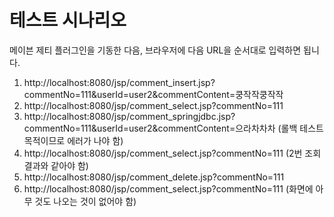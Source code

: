 # 테스트 시나리오

메이븐 제티 플러그인을 기동한 다음, 브라우저에 다음 URL을 순서대로 입력하면 됩니다.

1. http://localhost:8080/jsp/comment_insert.jsp?commentNo=111&userId=user2&commentContent=쿵작작쿵작작
2. http://localhost:8080/jsp/comment_select.jsp?commentNo=111
3. http://localhost:8080/jsp/comment_springjdbc.jsp?commentNo=111&userId=user2&commentContent=으라차차차 (롤백 테스트 목적이므로 에러가 나야 함)
4. http://localhost:8080/jsp/comment_select.jsp?commentNo=111 (2번 조회 결과와 같아야 함)
5. http://localhost:8080/jsp/comment_delete.jsp?commentNo=111
6. http://localhost:8080/jsp/comment_select.jsp?commentNo=111 (화면에 아무 것도 나오는 것이 없어야 함)
